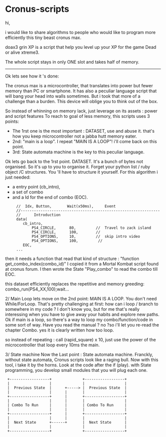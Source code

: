 # Cronus-scripts

hi, 

i would like to share algorithms to people who would like to program more efficiently this tiny beast cronus max. 

doax3 grin XP is a script that help you level up your XP for the game Dead or alive xtreme3.

The whole script  stays in only ONE slot and takes half of memory.

------
Ok lets see how it 's done: 

The cronus max is a microcontroller, that translates into power but fewer memory than PC or smartphone. It has also 
a peculiar language script that will bang your head into walls sometimes. But i took that more of a challenge 
than a burden. This device will oblige you to think out of the box. 

So instead of whinning on memory lack, just leverage on its assets : power and script features
To reach to goal of less memory, this scripts uses 3 points: 

- The 1rst one is the most important : DATASET, use and abuse it. that's how you keep microcontroller not a jabba hutt memory eater.
- 2nd: "main is a loop". I repeat "MAIN IS A LOOP"! i'll come back on this point. 
- 3rd: State automata machine is the key to this peculiar language. 

Ok lets go back to the 1rst point. DATASET. It's a bunch of bytes not organised. So it's up to you to 
organise it. Forget your python list / ruby object /C structures. You 'll have to structure it yourself. 
For this algorithm i just needed:
  - a entry point (cb_intro),
  - a set of combo
  - and a Id for the end of combo (EOC).
```
     //  Idx, Button,       Wait(x50ms),     Event
     //---------------------------------------------------------------
     //      Introduction
     data(
        cb_intro,
            PS4_CIRCLE,      80,         //  Travel to zack island
            PS4_CIRCLE,      100,        //
            PS4_OPTIONS,     10,         //  skip intro video
            PS4_OPTIONS,     100,         //
        EOC,
     ...
```
then it needs a function that read that kind of structure : "function get_combo_index(combo_id)" 
I copied it from a Mortal Kombat script found at cronus forum. I then wrote the State "Play_combo"
to read the combo till EOC. 

this dataset efficiently replaces the repetitive and memory greeding: 
	combo_run(PS4_XX,100);wait...

2/ Main Loop
lets move on the 2nd point: MAIN IS A LOOP. You don't need While/ForLoop. That's pretty challenging
at first: how can i loop / branch to somewhere in my code ? I don't know you, but for me that's
really interessing when you have to give away your habits and explore new paths. 
Ok if main is a loop, so there's a way to loop my combo/function/code in some sort of way. 
Have you read the manual ? no ?so i'll let you re-read the chapter Combo. yes it is clearly written how too loop. 
 
so instead of repeating : call (rapid_square) x 10, just use the power of the microcontroller that 
loop every 10ms the main. 

3/ State machine
Now the Last point : State automata machine. Franckly, without state automata, Cronus scripts look like 
a raging bull. Now with this tool, i take it by the horns. Look at the code after the if (play). 
with State programming, you develop small modules that you will plug each one. 


     +------------------+              +------------------+
     |                  |              |                  |
     |  Previous State  |      +-----> |  Previous State  |
     |                  |      |       |                  |
     +------------------+      |       +------------------+
     |                  |      |       |                  |
     | Combo To Run     |      |       | Combo To Run     |
     |                  |      |       |                  |
     +------------------+      |       +------------------+
     |                  |      |       |                  |
     |  Next State      +------+       |  Next State      |
     |                  |              |                  |
     +------------------+              +------------------+





